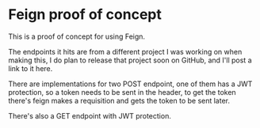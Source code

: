 # Feign proof of concept
This is a proof of concept for using Feign.

The endpoints it hits are from a different project I was working on when making this, I do plan to release that project soon on GitHub, and I'll post a link to it here.

There are implementations for two POST endpoint, one of them has a JWT protection, so a token needs to be sent in the header, to get the token there's feign makes a requisition and gets the token to be sent later.

There's also a GET endpoint with JWT protection.
